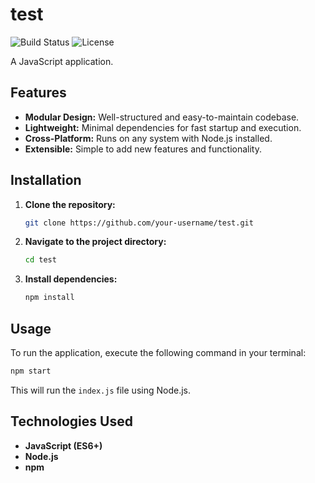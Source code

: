 # test

![Build Status](https://img.shields.io/badge/build-passing-brightgreen)
![License](https://img.shields.io/badge/license-MIT-blue)

A JavaScript application.

## Features

*   **Modular Design:** Well-structured and easy-to-maintain codebase.
*   **Lightweight:** Minimal dependencies for fast startup and execution.
*   **Cross-Platform:** Runs on any system with Node.js installed.
*   **Extensible:** Simple to add new features and functionality.

## Installation

1.  **Clone the repository:**
    ```sh
    git clone https://github.com/your-username/test.git
    ```

2.  **Navigate to the project directory:**
    ```sh
    cd test
    ```

3.  **Install dependencies:**
    ```sh
    npm install
    ```

## Usage

To run the application, execute the following command in your terminal:

```sh
npm start
```

This will run the `index.js` file using Node.js.

## Technologies Used

*   **JavaScript (ES6+)**
*   **Node.js**
*   **npm**